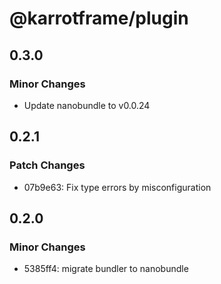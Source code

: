 # @karrotframe/plugin

## 0.3.0

### Minor Changes

- Update nanobundle to v0.0.24

## 0.2.1

### Patch Changes

- 07b9e63: Fix type errors by misconfiguration

## 0.2.0

### Minor Changes

- 5385ff4: migrate bundler to nanobundle
